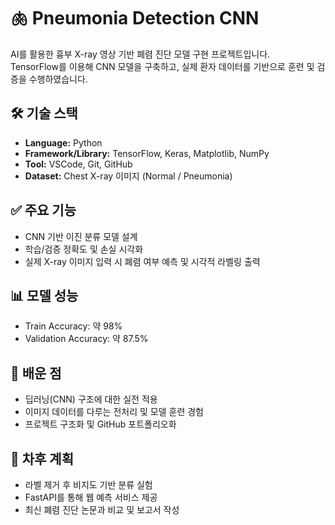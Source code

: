 # 🫁 Pneumonia Detection CNN

AI를 활용한 흉부 X-ray 영상 기반 폐렴 진단 모델 구현 프로젝트입니다.  
TensorFlow를 이용해 CNN 모델을 구축하고, 실제 환자 데이터를 기반으로 훈련 및 검증을 수행하였습니다.

## 🛠 기술 스택
- **Language:** Python
- **Framework/Library:** TensorFlow, Keras, Matplotlib, NumPy
- **Tool:** VSCode, Git, GitHub
- **Dataset:** Chest X-ray 이미지 (Normal / Pneumonia)

## ✅ 주요 기능
- CNN 기반 이진 분류 모델 설계
- 학습/검증 정확도 및 손실 시각화
- 실제 X-ray 이미지 입력 시 폐렴 여부 예측 및 시각적 라벨링 출력

## 📊 모델 성능
- Train Accuracy: 약 98%  
- Validation Accuracy: 약 87.5%

## 🧠 배운 점
- 딥러닝(CNN) 구조에 대한 실전 적용
- 이미지 데이터를 다루는 전처리 및 모델 훈련 경험
- 프로젝트 구조화 및 GitHub 포트폴리오화

## 🚀 차후 계획
- 라벨 제거 후 비지도 기반 분류 실험
- FastAPI를 통해 웹 예측 서비스 제공
- 최신 폐렴 진단 논문과 비교 및 보고서 작성
